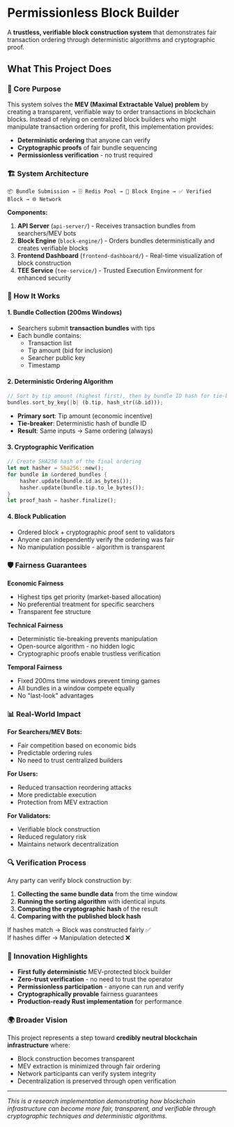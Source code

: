 # Permissionless Block Builder

A **trustless, verifiable block construction system** that demonstrates fair transaction ordering through deterministic algorithms and cryptographic proof.

## What This Project Does

### 🎯 Core Purpose

This system solves the **MEV (Maximal Extractable Value) problem** by creating a transparent, verifiable way to order transactions in blockchain blocks. Instead of relying on centralized block builders who might manipulate transaction ordering for profit, this implementation provides:

- **Deterministic ordering** that anyone can verify
- **Cryptographic proofs** of fair bundle sequencing  
- **Permissionless verification** - no trust required

### 🏗️ System Architecture

```
📦 Bundle Submission → 🗄️ Redis Pool → 🧠 Block Engine → ✅ Verified Block → 🌐 Network
```

**Components:**

1. **API Server** (`api-server/`) - Receives transaction bundles from searchers/MEV bots
2. **Block Engine** (`block-engine/`) - Orders bundles deterministically and creates verifiable blocks
3. **Frontend Dashboard** (`frontend-dashboard/`) - Real-time visualization of block construction
4. **TEE Service** (`tee-service/`) - Trusted Execution Environment for enhanced security

### 🔄 How It Works

#### 1. Bundle Collection (200ms Windows)
- Searchers submit **transaction bundles** with tips
- Each bundle contains:
  - Transaction list
  - Tip amount (bid for inclusion)
  - Searcher public key
  - Timestamp

#### 2. Deterministic Ordering Algorithm
```rust
// Sort by tip amount (highest first), then by bundle ID hash for tie-breaking
bundles.sort_by_key(|b| (b.tip, hash_str(&b.id)));
```

- **Primary sort**: Tip amount (economic incentive)
- **Tie-breaker**: Deterministic hash of bundle ID
- **Result**: Same inputs → Same ordering (always)

#### 3. Cryptographic Verification
```rust
// Create SHA256 hash of the final ordering
let mut hasher = Sha256::new();
for bundle in &ordered_bundles {
    hasher.update(bundle.id.as_bytes());
    hasher.update(bundle.tip.to_le_bytes());
}
let proof_hash = hasher.finalize();
```

#### 4. Block Publication
- Ordered block + cryptographic proof sent to validators
- Anyone can independently verify the ordering was fair
- No manipulation possible - algorithm is transparent

### 🛡️ Fairness Guarantees

**Economic Fairness**
- Highest tips get priority (market-based allocation)
- No preferential treatment for specific searchers
- Transparent fee structure

**Technical Fairness**  
- Deterministic tie-breaking prevents manipulation
- Open-source algorithm - no hidden logic
- Cryptographic proofs enable trustless verification

**Temporal Fairness**
- Fixed 200ms time windows prevent timing games
- All bundles in a window compete equally
- No "last-look" advantages

### 📊 Real-World Impact

**For Searchers/MEV Bots:**
- Fair competition based on economic bids
- Predictable ordering rules
- No need to trust centralized builders

**For Users:**
- Reduced transaction reordering attacks
- More predictable execution
- Protection from MEV extraction

**For Validators:**
- Verifiable block construction
- Reduced regulatory risk
- Maintains network decentralization

### 🔍 Verification Process

Any party can verify block construction by:

1. **Collecting the same bundle data** from the time window
2. **Running the sorting algorithm** with identical inputs
3. **Computing the cryptographic hash** of the result
4. **Comparing with the published block hash**

If hashes match → Block was constructed fairly ✅  
If hashes differ → Manipulation detected ❌

### 🚀 Innovation Highlights

- **First fully deterministic** MEV-protected block builder
- **Zero-trust verification** - no need to trust the operator
- **Permissionless participation** - anyone can run and verify
- **Cryptographically provable** fairness guarantees
- **Production-ready Rust implementation** for performance

### 🌍 Broader Vision

This project represents a step toward **credibly neutral blockchain infrastructure** where:

- Block construction becomes transparent
- MEV extraction is minimized through fair ordering
- Network participants can verify system integrity
- Decentralization is preserved through open verification

---

*This is a research implementation demonstrating how blockchain infrastructure can become more fair, transparent, and verifiable through cryptographic techniques and deterministic algorithms.*
